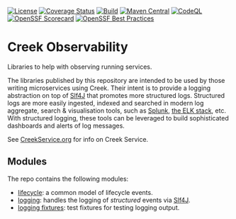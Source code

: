 [![License](https://img.shields.io/badge/License-Apache%202.0-blue.svg)](https://opensource.org/licenses/Apache-2.0)
[![Coverage Status](https://coveralls.io/repos/github/creek-service/creek-observability/badge.svg?branch=main)](https://coveralls.io/github/creek-service/creek-observability?branch=main)
[![Build](https://github.com/creek-service/creek-observability/actions/workflows/build.yml/badge.svg)](https://github.com/creek-service/creek-observability/actions/workflows/build.yml)
[![Maven Central](https://img.shields.io/maven-central/v/org.creekservice/creek-observability-logging.svg)](https://central.sonatype.dev/search?q=creek-observability-*)
[![CodeQL](https://github.com/creek-service/creek-observability/actions/workflows/codeql.yml/badge.svg)](https://github.com/creek-service/creek-observability/actions/workflows/codeql.yml)
[![OpenSSF Scorecard](https://api.securityscorecards.dev/projects/github.com/creek-service/creek-observability/badge)](https://api.securityscorecards.dev/projects/github.com/creek-service/creek-observability)
[![OpenSSF Best Practices](https://bestpractices.coreinfrastructure.org/projects/6899/badge)](https://bestpractices.coreinfrastructure.org/projects/6899)

# Creek Observability

Libraries to help with observing running services.

The libraries published by this repository are intended to be used by those writing microservices using Creek.
Their intent is to provide a logging abstraction on top of [Slf4J][slf4j] that promotes more structured logs.
Structured logs are more easily ingested, indexed and searched in modern log aggregate, search & visualisation tools, 
such as [Splunk][splunk], [the ELK stack][elk], etc.  With structured logging, these tools can be leveraged to build
sophisticated dashboards and alerts of log messages. 

See [CreekService.org](https://www.creekservice.org) for info on Creek Service.

## Modules

The repo contains the following modules:

* [lifecycle](lifecycle): a common model of lifecycle events.
* [logging](logging): handles the logging of _structured_ events via [Slf4J][slf4j].
* [logging fixtures](logging-fixtures): test fixtures for testing logging output.

[slf4j]: https://www.slf4j.org
[splunk]: https://www.splunk.com
[elk]: https://www.elastic.co/what-is/elk-stack